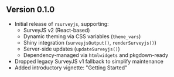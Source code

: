 ## Version 0.1.0

- Initial release of `rsurveyjs`, supporting:
  - SurveyJS v2 (React-based)
  - Dynamic theming via CSS variables (`theme_vars`)
  - Shiny integration (`surveyjsOutput()`, `renderSurveyjs()`)
  - Server-side updates (`updateSurveyjs()`)
  - Dependency-managed via `htmlwidgets` and pkgdown-ready
- Dropped legacy SurveyJS v1 fallback to simplify maintenance
- Added introductory vignette: "Getting Started"

